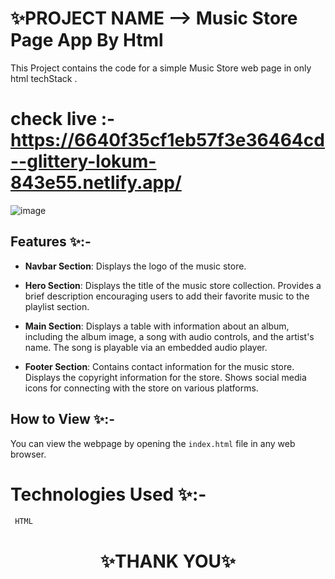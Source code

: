 
# ✨PROJECT NAME -->  Music Store Page  App By Html

This Project contains the code for a simple Music Store web page in only html techStack .

# check live :- https://6640f35cf1eb57f3e36464cd--glittery-lokum-843e55.netlify.app/


![image](https://github.com/sigma-webdev/PROJECT_PRO/assets/107506646/64103eed-3ebf-4639-8c5a-eeba63c68c28)


## Features ✨:-
- **Navbar Section**:
Displays the logo of the music store.

- **Hero Section**:
Displays the title of the music store collection.
Provides a brief description encouraging users to add their favorite music to the playlist section.

- **Main Section**:
Displays a table with information about an album, including the album image, a song with audio controls, and the artist's name.
The song is playable via an embedded audio player.

- **Footer Section**:
Contains contact information for the music store.
Displays the copyright information for the store.
Shows social media icons for connecting with the store on various platforms.

  

## How to View ✨:-

You can view the webpage by opening the `index.html` file in any web browser.


# Technologies Used ✨:-
     HTML




<h1 align = "center"> ✨THANK YOU✨ </h1>
